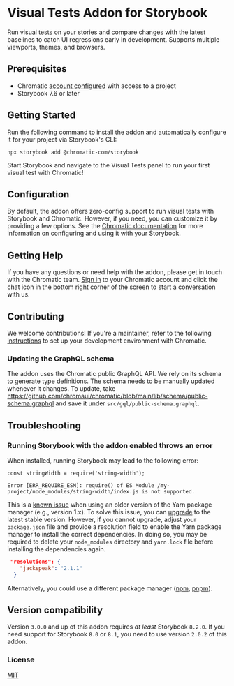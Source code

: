 # Visual Tests Addon for Storybook

Run visual tests on your stories and compare changes with the latest baselines to catch UI regressions early in development. Supports multiple viewports, themes, and browsers.

## Prerequisites

- Chromatic [account configured](https://www.chromatic.com/docs/setup#sign-up) with access to a project
- Storybook 7.6 or later

## Getting Started

Run the following command to install the addon and automatically configure it for your project via Storybook's CLI:

```shell
npx storybook add @chromatic-com/storybook
```

Start Storybook and navigate to the Visual Tests panel to run your first visual test with Chromatic!

## Configuration

By default, the addon offers zero-config support to run visual tests with Storybook and Chromatic. However, if you need, you can customize it by providing a few options. See the [Chromatic documentation](https://www.chromatic.com/docs/visual-tests-addon/) for more information on configuring and using it with your Storybook.

## Getting Help

If you have any questions or need help with the addon, please get in touch with the Chromatic team. [Sign in](https://www.chromatic.com/start) to your Chromatic account and click the chat icon in the bottom right corner of the screen to start a conversation with us.

## Contributing

We welcome contributions! If you're a maintainer, refer to the following [instructions](./Development.md) to set up your development environment with Chromatic.

### Updating the GraphQL schema

The addon uses the Chromatic public GraphQL API. We rely on its schema to generate type definitions. The schema needs to be manually updated whenever it changes.
To update, take https://github.com/chromaui/chromatic/blob/main/lib/schema/public-schema.graphql and save it under `src/gql/public-schema.graphql`.

## Troubleshooting

### Running Storybook with the addon enabled throws an error

When installed, running Storybook may lead to the following error:

```shell
const stringWidth = require('string-width');

Error [ERR_REQUIRE_ESM]: require() of ES Module /my-project/node_modules/string-width/index.js is not supported.
```

This is a [known issue](https://github.com/storybookjs/storybook/issues/22431#issuecomment-1630086092) when using an older version of the Yarn package manager (e.g., version 1.x). To solve this issue, you can [upgrade](https://yarnpkg.com/migration/guide) to the latest stable version. However, if you cannot upgrade, adjust your `package.json` file and provide a resolution field to enable the Yarn package manager to install the correct dependencies. In doing so, you may be required to delete your `node_modules` directory and `yarn.lock` file before installing the dependencies again.

```json
 "resolutions": {
    "jackspeak": "2.1.1"
  }
```

Alternatively, you could use a different package manager ([npm](https://www.npmjs.com/), [pnpm](https://pnpm.io/installation)).

## Version compatibility

Version `3.0.0` and up of this addon requires _at least_ Storybook `8.2.0`. If you need support for Storybook `8.0` or `8.1`, you need to use version `2.0.2` of this addon.

### License

[MIT](https://github.com/storybookjs/addon-coverage/blob/main/LICENSE)
